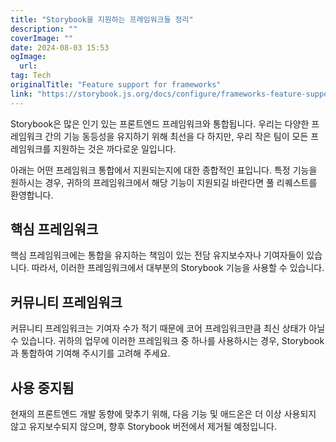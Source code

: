 ```yaml
---
title: "Storybook을 지원하는 프레임워크들 정리"
description: ""
coverImage: ""
date: 2024-08-03 15:53
ogImage: 
  url: 
tag: Tech
originalTitle: "Feature support for frameworks"
link: "https://storybook.js.org/docs/configure/frameworks-feature-support"
---
```





Storybook은 많은 인기 있는 프론트엔드 프레임워크와 통합됩니다. 우리는 다양한 프레임워크 간의 기능 동등성을 유지하기 위해 최선을 다 하지만, 우리 작은 팀이 모든 프레임워크를 지원하는 것은 까다로운 일입니다.

아래는 어떤 프레임워크 통합에서 지원되는지에 대한 종합적인 표입니다. 특정 기능을 원하시는 경우, 귀하의 프레임워크에서 해당 기능이 지원되길 바란다면 풀 리퀘스트를 환영합니다.

## 핵심 프레임워크

핵심 프레임워크에는 통합을 유지하는 책임이 있는 전담 유지보수자나 기여자들이 있습니다. 따라서, 이러한 프레임워크에서 대부분의 Storybook 기능을 사용할 수 있습니다.



## 커뮤니티 프레임워크

커뮤니티 프레임워크는 기여자 수가 적기 때문에 코어 프레임워크만큼 최신 상태가 아닐 수 있습니다. 귀하의 업무에 이러한 프레임워크 중 하나를 사용하시는 경우, Storybook과 통합하여 기여해 주시기를 고려해 주세요.

## 사용 중지됨

현재의 프론트엔드 개발 동향에 맞추기 위해, 다음 기능 및 애드온은 더 이상 사용되지 않고 유지보수되지 않으며, 향후 Storybook 버전에서 제거될 예정입니다.